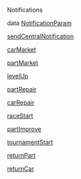 Notifications

data [NotificationParam](Notifications.html#t:NotificationParam)

[sendCentralNotification](Notifications.html#v:sendCentralNotification)

[carMarket](Notifications.html#v:carMarket)

[partMarket](Notifications.html#v:partMarket)

[levelUp](Notifications.html#v:levelUp)

[partRepair](Notifications.html#v:partRepair)

[carRepair](Notifications.html#v:carRepair)

[raceStart](Notifications.html#v:raceStart)

[partImprove](Notifications.html#v:partImprove)

[tournamentStart](Notifications.html#v:tournamentStart)

[returnPart](Notifications.html#v:returnPart)

[returnCar](Notifications.html#v:returnCar)
